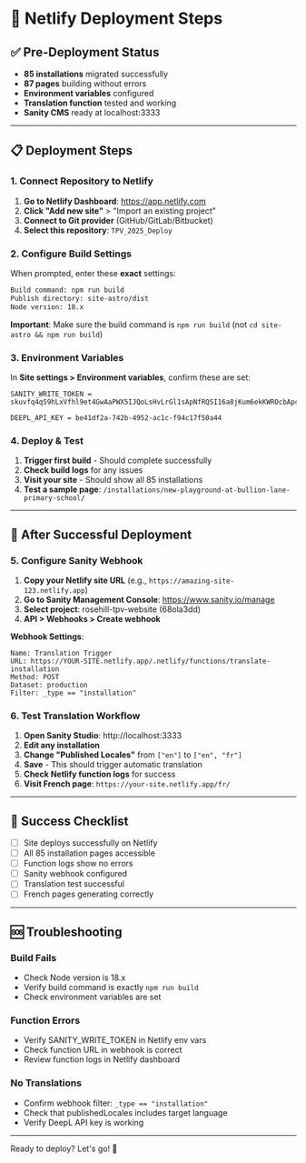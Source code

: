 # 🚀 Netlify Deployment Steps

## ✅ Pre-Deployment Status
- **85 installations** migrated successfully
- **87 pages** building without errors 
- **Environment variables** configured
- **Translation function** tested and working
- **Sanity CMS** ready at localhost:3333

---

## 📋 Deployment Steps

### 1. Connect Repository to Netlify

1. **Go to Netlify Dashboard**: https://app.netlify.com
2. **Click "Add new site"** > "Import an existing project"
3. **Connect to Git provider** (GitHub/GitLab/Bitbucket)
4. **Select this repository**: `TPV_2025_Deploy`

### 2. Configure Build Settings

When prompted, enter these **exact** settings:

```bash
Build command: npm run build
Publish directory: site-astro/dist
Node version: 18.x
```

**Important**: Make sure the build command is `npm run build` (not `cd site-astro && npm run build`)

### 3. Environment Variables

In **Site settings > Environment variables**, confirm these are set:

```
SANITY_WRITE_TOKEN = skuvfq4qS9hLxVfhl9et4GwAaPWX5IJQoLsHvLrGl1sApNfRQSI16a8jKum6ekKWROcbApcSYgUlq2UiNrFdjRUTa96bDeh323mhSS0zARmQxuS9HiWoiaxXnQzGKri9qftdREHGAa6CXrWPtOYTCiacblZIojWCrAgX8sIVrFFbKOCAN79R

DEEPL_API_KEY = be41df2a-742b-4952-ac1c-f94c17f50a44
```

### 4. Deploy & Test

1. **Trigger first build** - Should complete successfully
2. **Check build logs** for any issues
3. **Visit your site** - Should show all 85 installations
4. **Test a sample page**: `/installations/new-playground-at-bullion-lane-primary-school/`

---

## 🔧 After Successful Deployment

### 5. Configure Sanity Webhook

1. **Copy your Netlify site URL** (e.g., `https://amazing-site-123.netlify.app`)
2. **Go to Sanity Management Console**: https://www.sanity.io/manage
3. **Select project**: rosehill-tpv-website (68ola3dd)
4. **API > Webhooks > Create webhook**

**Webhook Settings**:
```
Name: Translation Trigger
URL: https://YOUR-SITE.netlify.app/.netlify/functions/translate-installation
Method: POST
Dataset: production
Filter: _type == "installation"
```

### 6. Test Translation Workflow

1. **Open Sanity Studio**: http://localhost:3333
2. **Edit any installation**
3. **Change "Published Locales"** from `["en"]` to `["en", "fr"]`
4. **Save** - This should trigger automatic translation
5. **Check Netlify function logs** for success
6. **Visit French page**: `https://your-site.netlify.app/fr/`

---

## 🎯 Success Checklist

- [ ] Site deploys successfully on Netlify
- [ ] All 85 installation pages accessible
- [ ] Function logs show no errors
- [ ] Sanity webhook configured
- [ ] Translation test successful
- [ ] French pages generating correctly

---

## 🆘 Troubleshooting

### Build Fails
- Check Node version is 18.x
- Verify build command is exactly `npm run build`
- Check environment variables are set

### Function Errors
- Verify SANITY_WRITE_TOKEN in Netlify env vars
- Check function URL in webhook is correct
- Review function logs in Netlify dashboard

### No Translations
- Confirm webhook filter: `_type == "installation"`
- Check that publishedLocales includes target language
- Verify DeepL API key is working

---

Ready to deploy? Let's go! 🚀